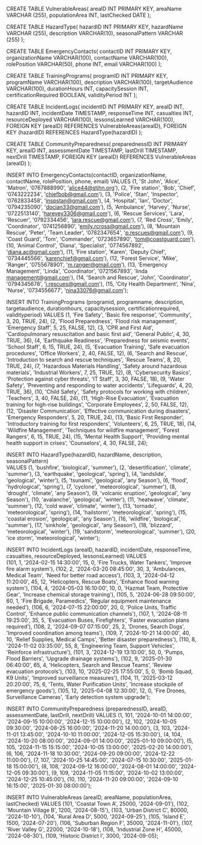 CREATE TABLE VulnerableAreas(
areaID INT PRIMARY KEY,
areaName VARCHAR (255),
populationArea INT,
lastChecked DATE );

CREATE TABLE HazardType(
hazardID INT PRIMARY KEY,
hazardName VARCHAR (255),
description VARCHAR(10),
seasonalPattern VARCHAR (255)
);

CREATE TABLE EmergencyContacts(
contactID INT PRIMARY KEY,
organizationName VARCHAR(100),
contactName VARCHAR(100),
rolePosition VARCHAR(50),
phone INT,
email VARCHAR(100)
);

CREATE TABLE TrainingPrograms(
programID INT PRIMARY KEY,
programName VARCHAR(100),
description VARCHAR(100),
targetAudience VARCHAR(100),
durationHours INT,
capacitySession INT,
certificationRequired BOOLEAN,
validityPeriod INT
);

CREATE TABLE IncidentLogs(
    incidentID INT PRIMARY KEY,
    areaID INT,
    hazardID INT,
    incidentDate TIMESTAMP,
    responseTime INT,
    casualties INT,
    resourceDeployed VARCHAR(100),
    lessonsLearned VARCHAR(100),
    FOREIGN KEY (areaID) REFERENCES VulnerableAreas(areaID),
    FOREIGN KEY (hazardID) REFERENCES HazardType(hazardID)
);

CREATE TABLE CommunityPreparedness(
preparednessID INT PRIMARY KEY,
areaID INT,
assessmentDate TIMESTAMP,
lastDrill TIMESTAMP,
nextDrill TIMESTAMP,
FOREIGN KEY (areaID) REFERENCES VulnerableAreas (areaID)
);

INSERT INTO EmergencyContacts(contactID, organizationName, contactName, rolePosition, phone, email)
VALUES
(1, 'St John', 'Alice', 'Matron', '0767888990', 'alice44@stjhn.org'),
(2, 'Fire station', 'Bob', 'Chief', '0743222234', 'chiefbob@gmail.com'),
(3, 'Police', 'Stan', 'Inspector', '0762833458', 'inspstan@gmail.com'),
(4, 'Hospital', 'Ian', 'Doctor', '0794235090', 'docian33@gmail.com'),
(5, 'Ambulance', 'Harvey', 'Nurse', '0722513140', 'harevey3306@gmail.com'),
(6, 'Rescue Services', 'Lara', 'Rescuer', '0792334456', 'lara.rescue@gmail.com'),
(7, 'Red Cross', 'Emily', 'Coordinator', '0741256890', 'emily.rcross@gmail.com'),
(8, 'Mountain Rescue', 'Peter', 'Team Leader', '0782347654', 'p.rescues@gmail.com'),
(9, 'Coast Guard', 'Tom', 'Commander', '0723657890', 'tom@coastguard.com'),
(10, 'Animal Control', 'Diana', 'Specialist', '0774567892', 'diana.ac@gmail.com'),
(11, 'Fire station', 'Karen', 'Deputy Chief', '0734445566', 'karenchief@gmail.com'),
(12, 'Forest Service', 'Mike', 'Ranger', '0755678901', 'm.ranger@gmail.com'),
(13, 'Emergency Management', 'Linda', 'Coordinator', '0721567893', 'linda management@gmail.com'),
(14, 'Search and Rescue', 'John', 'Coordinator', '0794345678', 'j.rescues@gmail.com'),
(15, 'City Health Department', 'Nina', 'Nurse', '0734556677', 'nina33076@gmail.com');


INSERT INTO TrainingPrograms (programid, programname, description, targetaudience, durationhours, capacitysession, certificationrequired, validityperiod)
VALUES 
    (1, 'Fire Safety', 'Basic fire response', 'Community', 3, 20, TRUE, 24),
    (2, 'Flood Preparedness', 'Flood risk management', 'Emergency Staff', 5, 25, FALSE, 12),
    (3, 'CPR and First Aid', 'Cardiopulmonary resuscitation and basic first aid', 'General Public', 4, 30, TRUE, 36),
    (4, 'Earthquake Readiness', 'Preparedness for seismic events', 'School Staff', 6, 15, TRUE, 24),
    (5, 'Evacuation Training', 'Safe evacuation procedures', 'Office Workers', 2, 40, FALSE, 12),
    (6, 'Search and Rescue', 'Introduction to search and rescue techniques', 'Rescue Teams', 8, 20, TRUE, 24),
    (7, 'Hazardous Materials Handling', 'Safety around hazardous materials', 'Industrial Workers', 7, 25, TRUE, 12),
    (8, 'Cybersecurity Basics', 'Protection against cyber threats', 'IT Staff', 3, 30, FALSE, 18),
    (9, 'Water Safety', 'Preventing and responding to water accidents', 'Lifeguards', 4, 20, TRUE, 36),
    (10, 'Child Safety', 'Safety protocols for working with children', 'Teachers', 3, 40, FALSE, 24),
    (11, 'High-Rise Evacuation', 'Evacuation training for high-rise buildings', 'Corporate Employees', 2, 50, FALSE, 12),
    (12, 'Disaster Communication', 'Effective communication during disasters', 'Emergency Responders', 5, 20, TRUE, 24),
    (13, 'Basic First Responder', 'Introductory training for first responders', 'Volunteers', 6, 25, TRUE, 18),
    (14, 'Wildfire Management', 'Techniques for wildfire management', 'Forest Rangers', 6, 15, TRUE, 24),
    (15, 'Mental Health Support', 'Providing mental health support in crises', 'Counselors', 4, 30, FALSE, 24);

    
INSERT INTO HazardType(hazardID, hazardName, description, seasonalPattern)  
VALUES 
    (1, 'bushfire', 'biological', 'summer'),
    (2, 'desertification', 'climate', 'summer'),
    (3, 'earthquake', 'geological', 'spring'),
    (4, 'landslide', 'geological', 'winter'),
    (5, 'tsunami', 'geological', 'any Season'),
    (6, 'flood', 'hydrological', 'spring'),
    (7, 'cyclone', 'meteorological', 'summer'),
    (8, 'drought', 'climate', 'any Season'),
    (9, 'volcanic eruption', 'geological', 'any Season'),
    (10, 'avalanche', 'geological', 'winter'),
    (11, 'heatwave', 'climate', 'summer'),
    (12, 'cold wave', 'climate', 'winter'),
    (13, 'tornado', 'meteorological', 'spring'),
    (14, 'hailstorm', 'meteorological', 'spring'),
    (15, 'coastal erosion', 'geological', 'any Season'),
    (16, 'wildfire', 'biological', 'summer'),
    (17, 'sinkhole', 'geological', 'any Season'),
    (18, 'blizzard', 'meteorological', 'winter'),
    (19, 'sandstorm', 'meteorological', 'summer'),
    (20, 'ice storm', 'meteorological', 'winter');

  INSERT INTO IncidentLogs (areaID, hazardID, incidentDate, responseTime, casualties, resourceDeployed, lessonsLearned) VALUES  
(101, 1, '2024-02-15 14:30:00', 15, 0, 'Fire Trucks, Water Tankers', 'Improve fire alarm system'),
(102, 2, '2024-03-20 08:45:00', 30, 3, 'Ambulances, Medical Team', 'Need for better road access'),
(103, 3, '2024-04-12 11:20:00', 45, 12, 'Helicopters, Rescue Boats', 'Enhance flood warning system'),
(104, 4, '2024-05-03 16:10:00', 10, 0, 'Hazmat Team, Protective Gear', 'Increase chemical storage training'),
(105, 5, '2024-06-28 09:50:00', 60, 1, 'Fire Brigade, Paramedics', 'Regular equipment maintenance needed'),
(106, 6, '2024-07-15 22:00:00', 20, 0, 'Police Units, Traffic Control', 'Enhance public communication channels'),
(107, 1, '2024-08-11 19:25:00', 35, 5, 'Evacuation Buses, Firefighters', 'Faster evacuation plans required'),
(108, 2, '2024-09-07 07:15:00', 25, 2, 'Drones, Search Dogs', 'Improved coordination among teams'),
(109, 7, '2024-10-21 14:00:00', 40, 10, 'Relief Supplies, Medical Camps', 'Better disaster preparedness'),
(110, 8, '2024-11-02 03:35:00', 55, 8, 'Engineering Team, Support Vehicles', 'Reinforce infrastructure'),
(101, 3, '2024-12-19 13:10:00', 50, 0, 'Pumps, Flood Barriers', 'Upgrade drainage systems'),
(102, 9, '2025-01-30 06:40:00', 65, 4, 'Helicopters, Search and Rescue Teams', 'Review evacuation protocols'),
(103, 10, '2025-02-25 17:55:00', 5, 0, 'Bomb Squad, K9 Units', 'Improved surveillance measures'),
(104, 11, '2025-03-12 20:20:00', 75, 6, 'Tents, Water Purification Units', 'Increase stockpile of emergency goods'),
(105, 12, '2025-04-08 12:30:00', 12, 0, 'Fire Drones, Surveillance Cameras', 'Early detection system upgrade');

INSERT INTO CommunityPreparedness (preparednessID, areaID, assessmentDate, lastDrill, nextDrill)
VALUES
(1, 101, '2024-10-01 14:00:00', '2024-09-15 10:00:00', '2024-12-15 10:00:00'),
(2, 102, '2024-10-05 09:30:00', '2024-08-25 16:00:00', '2024-11-20 14:00:00'),
(3, 103, '2024-11-01 13:45:00', '2024-10-10 11:00:00', '2024-12-05 15:30:00'),
(4, 104, '2024-10-20 08:00:00', '2024-09-01 14:00:00', '2025-01-10 09:00:00'),
(5, 105, '2024-11-15 15:15:00', '2024-10-05 13:00:00', '2025-02-20 14:00:00'),
(6, 106, '2024-11-18 10:30:00', '2024-09-20 09:00:00', '2024-12-22 11:00:00'),
(7, 107, '2024-10-25 14:45:00', '2024-07-15 10:30:00', '2025-01-18 15:00:00'),
(8, 108, '2024-09-12 16:00:00', '2024-08-01 14:00:00', '2024-12-05 09:30:00'),
(9, 109, '2024-11-05 11:15:00', '2024-10-02 13:00:00', '2024-12-25 10:45:00'),
(10, 110, '2024-11-20 09:00:00', '2024-09-10 16:15:00', '2025-01-30 08:00:00');


INSERT INTO VulnerableAreas (areaID, areaName, populationArea, lastChecked)
VALUES
(101, 'Coastal Town A', 25000, '2024-09-01'),
(102, 'Mountain Village B', 1200, '2024-08-15'),
(103, 'Urban District C', 80000, '2024-10-10'),
(104, 'Rural Area D', 5000, '2024-09-25'),
(105, 'Island E', 1500, '2024-07-20'),
(106, 'Suburban Region F', 35000, '2024-11-01'),
(107, 'River Valley G', 22000, '2024-10-18'),
(108, 'Industrial Zone H', 45000, '2024-08-30'),
(109, 'Historic District I', 3000, '2024-09-05);
